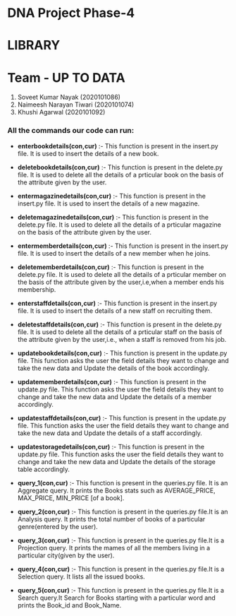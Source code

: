 # DNA Project Phase-4
# LIBRARY
# Team - UP TO DATA
1. Soveet Kumar Nayak (2020101086)
2. Naimeesh Narayan Tiwari (2020101074)
3. Khushi Agarwal (2020101092)

### All the commands our code can run:

* **enterbookdetails(con,cur)** :- This function is present in the insert.py file. It is used to insert the details of a new book.

* **deletebookdetails(con,cur)** :- This function is present in the delete.py file. It is used to delete all the details of a prticular book on the basis of the attribute given by the user.


* **entermagazinedetails(con,cur)** :- This function is present in the insert.py file. It is used to insert the details of a new magazine.

* **deletemagazinedetails(con,cur)** :- This function is present in the delete.py file. It is used to delete all the details of a prticular magazine on the basis of the attribute given by the user.


* **entermemberdetails(con,cur)** :- This function is present in the insert.py file. It is used to insert the details of a new member when he joins.

* **deletememberdetails(con,cur)** :- This function is present in the delete.py file. It is used to delete all the details of a prticular member on the basis of the attribute given by the user,i.e,when a member ends his membership.


* **enterstaffdetails(con,cur)** :- This function is present in the insert.py file. It is used to insert the details of a new staff on recruiting them.

* **deletestaffdetails(con,cur)** :- This function is present in the delete.py file. It is used to delete all the details of a prticular staff on the basis of the attribute given by the user,i.e., when a staff is removed from his job.


* **updatebookdetails(con,cur)** :- This function is present in the update.py file. This function asks the user the field details they want to change and take the new data and Update the details of the book accordingly.

* **updatememberdetails(con,cur)** :- This function is present in the update.py file. This function asks the user the field details they want to change and take the new data and Update the details of a member accordingly.

* **updatestaffdetails(con,cur)** :- This function is present in the update.py file. This function asks the user the field details they want to change and take the new data and Update the details of a staff accordingly.

* **updatestoragedetails(con,cur)** :- This function is present in the update.py file. This function asks the user the field details they want to change and take the new data and Update the details of the storage table accordingly.


* **query_1(con,cur)** :- This function is present in the queries.py file. It is an Aggregate query. It prints the Books stats such as AVERAGE_PRICE, MAX_PRICE, MIN_PRICE [of a book].

* **query_2(con,cur)** :- This function is present in the queries.py file.It is an Analysis query. It prints the total number of books of a particular genre(entered by the user).

* **query_3(con,cur)** :- This function is present in the queries.py file.It is a Projection query. It prints the mames of all the members living in a particular city(given by the user).

* **query_4(con,cur)** :- This function is present in the queries.py file.It is a Selection query. It lists all the issued books.

* **query_5(con,cur)** :- This function is present in the queries.py file.It is a Search query.It Search for Books starting with a particular word and prints the Book_id and Book_Name.
